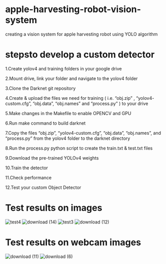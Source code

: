 # apple-harvesting-robot-vision-system
creating a vision system for apple harvesting robot using YOLO algorithm
# stepsto develop a custom detector

1.Create yolov4 and training folders in your google drive

2.Mount drive, link your folder and navigate to the yolov4 folder

3.Clone the Darknet git repository

4.Create & upload the files we need for training ( i.e. “obj.zip” , “yolov4- custom.cfg”, “obj.data”, “obj.names” and “process.py” ) to your drive

5.Make changes in the Makefile to enable OPENCV and GPU

6.Run make command to build darknet

7.Copy the files “obj.zip”, “yolov4-custom.cfg”, “obj.data”, “obj.names”, and “process.py” from the yolov4 folder to the darknet directory

8.Run the process.py python script to create the train.txt & test.txt files

9.Download the pre-trained YOLOv4 weights

10.Train the detector

11.Check performance

12.Test your custom Object Detector

# Test results on images
![test4](https://user-images.githubusercontent.com/84291100/119716726-46221d00-be1a-11eb-92f3-283c6cdabd46.png)
![download (14)](https://user-images.githubusercontent.com/84291100/119716747-4de1c180-be1a-11eb-9ed3-ca0a8f76bb7f.png)
![test3](https://user-images.githubusercontent.com/84291100/119716768-533f0c00-be1a-11eb-8209-24dde8280820.png)
![download (12)](https://user-images.githubusercontent.com/84291100/119716817-6225be80-be1a-11eb-9a5a-99849cc0613c.png)

# Test results on webcam images
![download (11)](https://user-images.githubusercontent.com/84291100/119716958-8f726c80-be1a-11eb-8aec-34f000921e47.png)
![download (6)](https://user-images.githubusercontent.com/84291100/119716993-9bf6c500-be1a-11eb-966c-6469cfe3d1e0.png)


